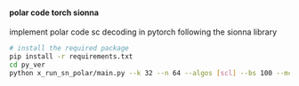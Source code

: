 #### polar code torch sionna
implement polar code sc decoding in pytorch following the sionna library    

```sh
# install the required package  
pip install -r requirements.txt
cd py_ver  
python x_run_sn_polar/main.py --k 32 --n 64 --algos [scl] --bs 100 --mc_iter 1
```
